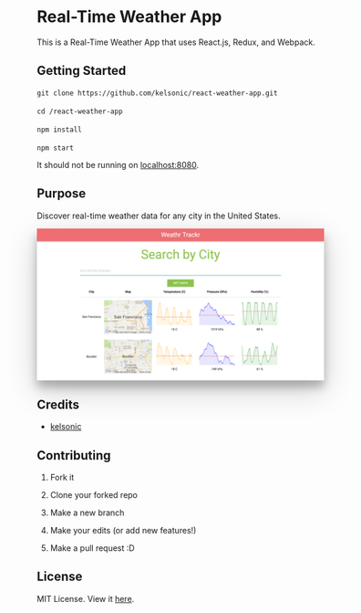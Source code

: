 # Real-Time Weather App

This is a Real-Time Weather App that uses React.js, Redux, and Webpack.

## Getting Started

```
git clone https://github.com/kelsonic/react-weather-app.git

cd /react-weather-app

npm install

npm start
```

It should not be running on [localhost:8080](http://localhost:8080).

## Purpose

Discover real-time weather data for any city in the United States.

<div style="box-shadow: 0 12px 15px 0 rgba(0,0,0,0.24),0 17px 50px 0 rgba(0,0,0,0.19);"><a href="http://kelsonic.io" alt="Kelsonic Full Stack Web Developer"><center><img src="./readme_image.png" alt="Weathr Trackr" /></center></a></div>

## Credits

* [kelsonic](http://kelsonic.io)

## Contributing

1. Fork it

2. Clone your forked repo

3. Make a new branch

4. Make your edits (or add new features!)

5. Make a pull request :D

## License

MIT License. View it [here](LICENSE).